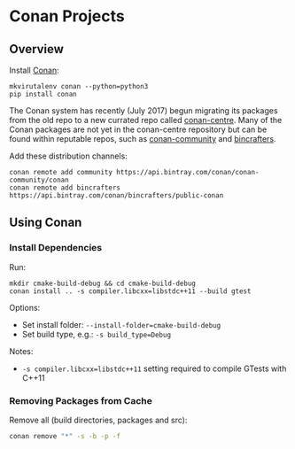 # Conan Projects

## Overview

Install [Conan](http://docs.conan.io/en/latest/installation.html):

```commandline
mkvirutalenv conan --python=python3
pip install conan
```

The Conan system has recently (July 2017) begun migrating its packages
from the old repo to a new currated repo called [conan-centre](https://bintray.com/conan/conan-center).
 Many of the Conan packages are not yet in the conan-centre repository 
but can be found within reputable repos, such as [conan-community](https://bintray.com/conan-community)
and [bincrafters](https://bintray.com/bincrafters/public-conan). 

Add these distribution channels:

```commandline
conan remote add community https://api.bintray.com/conan/conan-community/conan
conan remote add bincrafters https://api.bintray.com/conan/bincrafters/public-conan 
```

## Using Conan

### Install Dependencies

Run:

```commandline
mkdir cmake-build-debug && cd cmake-build-debug
conan install .. -s compiler.libcxx=libstdc++11 --build gtest
```

Options:

* Set install folder: `--install-folder=cmake-build-debug`
* Set build type, e.g.: `-s build_type=Debug`


Notes:

* `-s compiler.libcxx=libstdc++11` setting required to compile GTests with C++11


### Removing Packages from Cache

Remove all (build directories, packages and src):

```bash
conan remove "*" -s -b -p -f
```